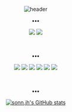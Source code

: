 <div align="center">

![header](https://capsule-render.vercel.app/api?type=transparent&color=C6F7E9&height=100&section=header&text=sonn.jh&fontSize=65&fontColor=424242&desc=%23%20Developer&descSize=16&descAlignY=15)

<p align="center"><b>•••</b></p>
<p align="center">
<a href="https://github.com/sonnjh"><img src="https://img.shields.io/badge/GitHub-Repository-C6F7E9?style=for-the-badge&logo=Github&logoColor=C6F7E9"/></a>
<a href="https://github.com/sonnjh"><img src="https://img.shields.io/badge/Notion-Portfolio-C6F7E9?style=for-the-badge&logo=notion&logoColor=C6F7E9"/></a>
</p>

<br>
<p align="center"><b>•••</b></p>
<p align="center">
<img src="https://img.shields.io/badge/Java-C6F7E9.svg?style=for-the-badge&logo=Java&logoColor=424242"/>
<img src="https://img.shields.io/badge/Spring-C6F7E9.svg?style=for-the-badge&logo=SpringBoot&logoColor=424242"/>
<img src="https://img.shields.io/badge/MySQL-C6F7E9.svg?style=for-the-badge&logo=MySQL&logoColor=424242"/>
<img src="https://img.shields.io/badge/JavaScript-424242.svg?style=for-the-badge&logo=JavaScript&logoColor=C6F7E9"/>
<img src="https://img.shields.io/badge/jQuery-424242.svg?style=for-the-badge&logo=jQuery&logoColor=C6F7E9"/>
<img src="https://img.shields.io/badge/Vue.js-424242.svg?style=for-the-badge&logo=Vue.js&logoColor=C6F7E9"/>
</p>

<br>
<p align="center"><b>•••</b></p>
  
[![sonn.jh's GitHub stats](https://github-readme-stats.vercel.app/api?username=sonnjh&show_icons=true&title_color=42C9A8&text_color=424242&icon_color=42C9A8&hide_border=true&count_private=true)](https://github.com/anuraghazra/github-readme-stats)
  
</div>
